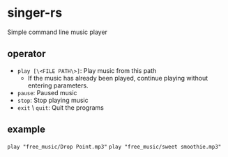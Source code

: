 # singer-rs
Simple command line music player

## operator
- `play [\<FILE PATH\>]`: Play music from this path
  - If the music has already been played, continue playing without entering parameters.
- `pause`: Paused music
- `stop`: Stop playing music
- `exit` \ `quit`: Quit the programs

## example
`play "free_music/Drop Point.mp3"`
`play "free_music/sweet smoothie.mp3"`